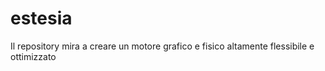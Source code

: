 # estesia
Il repository mira a creare un motore grafico e fisico altamente flessibile e ottimizzato
